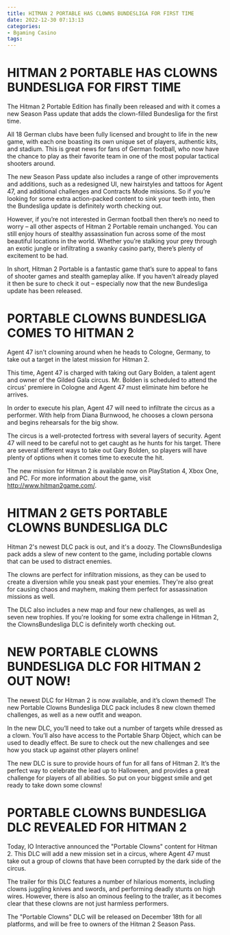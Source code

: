 ```yaml
---
title: HITMAN 2 PORTABLE HAS CLOWNS BUNDESLIGA FOR FIRST TIME
date: 2022-12-30 07:13:13
categories:
- Bgaming Casino
tags:
---
```



#  HITMAN 2 PORTABLE HAS CLOWNS BUNDESLIGA FOR FIRST TIME

The Hitman 2 Portable Edition has finally been released and with it comes a new Season Pass update that adds the clown-filled Bundesliga for the first time.

All 18 German clubs have been fully licensed and brought to life in the new game, with each one boasting its own unique set of players, authentic kits, and stadium. This is great news for fans of German football, who now have the chance to play as their favorite team in one of the most popular tactical shooters around.

The new Season Pass update also includes a range of other improvements and additions, such as a redesigned UI, new hairstyles and tattoos for Agent 47, and additional challenges and Contracts Mode missions. So if you’re looking for some extra action-packed content to sink your teeth into, then the Bundesliga update is definitely worth checking out.

However, if you’re not interested in German football then there’s no need to worry – all other aspects of Hitman 2 Portable remain unchanged. You can still enjoy hours of stealthy assassination fun across some of the most beautiful locations in the world. Whether you’re stalking your prey through an exotic jungle or infiltrating a swanky casino party, there’s plenty of excitement to be had.

In short, Hitman 2 Portable is a fantastic game that’s sure to appeal to fans of shooter games and stealth gameplay alike. If you haven’t already played it then be sure to check it out – especially now that the new Bundesliga update has been released.

#  PORTABLE CLOWNS BUNDESLIGA COMES TO HITMAN 2

Agent 47 isn't clowning around when he heads to Cologne, Germany, to take out a target in the latest mission for Hitman 2.

This time, Agent 47 is charged with taking out Gary Bolden, a talent agent and owner of the Gilded Gala circus. Mr. Bolden is scheduled to attend the circus' premiere in Cologne and Agent 47 must eliminate him before he arrives.

In order to execute his plan, Agent 47 will need to infiltrate the circus as a performer. With help from Diana Burnwood, he chooses a clown persona and begins rehearsals for the big show.

The circus is a well-protected fortress with several layers of security. Agent 47 will need to be careful not to get caught as he hunts for his target. There are several different ways to take out Gary Bolden, so players will have plenty of options when it comes time to execute the hit.

The new mission for Hitman 2 is available now on PlayStation 4, Xbox One, and PC. For more information about the game, visit http://www.hitman2game.com/.

#  HITMAN 2 GETS PORTABLE CLOWNS BUNDESLIGA DLC

Hitman 2's newest DLC pack is out, and it's a doozy. The ClownsBundesliga pack adds a slew of new content to the game, including portable clowns that can be used to distract enemies.

The clowns are perfect for infiltration missions, as they can be used to create a diversion while you sneak past your enemies. They're also great for causing chaos and mayhem, making them perfect for assassination missions as well.

The DLC also includes a new map and four new challenges, as well as seven new trophies. If you're looking for some extra challenge in Hitman 2, the ClownsBundesliga DLC is definitely worth checking out.

#  NEW PORTABLE CLOWNS BUNDESLIGA DLC FOR HITMAN 2 OUT NOW!

The newest DLC for Hitman 2 is now available, and it’s clown themed! The new Portable Clowns Bundesliga DLC pack includes 8 new clown themed challenges, as well as a new outfit and weapon.

In the new DLC, you’ll need to take out a number of targets while dressed as a clown. You’ll also have access to the Portable Sharp Object, which can be used to deadly effect. Be sure to check out the new challenges and see how you stack up against other players online!

The new DLC is sure to provide hours of fun for all fans of Hitman 2. It’s the perfect way to celebrate the lead up to Halloween, and provides a great challenge for players of all abilities. So put on your biggest smile and get ready to take down some clowns!

#  PORTABLE CLOWNS BUNDESLIGA DLC REVEALED FOR HITMAN 2

Today, IO Interactive announced the "Portable Clowns" content for Hitman 2. This DLC will add a new mission set in a circus, where Agent 47 must take out a group of clowns that have been corrupted by the dark side of the circus.

The trailer for this DLC features a number of hilarious moments, including clowns juggling knives and swords, and performing deadly stunts on high wires. However, there is also an ominous feeling to the trailer, as it becomes clear that these clowns are not just harmless performers.

The "Portable Clowns" DLC will be released on December 18th for all platforms, and will be free to owners of the Hitman 2 Season Pass.